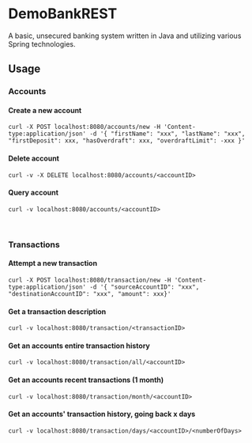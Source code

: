 # DemoBankREST

A basic, unsecured banking system written in Java and utilizing various Spring technologies.

## Usage

### Accounts

#### Create a new account

```console
curl -X POST localhost:8080/accounts/new -H 'Content-type:application/json' -d '{ "firstName": "xxx", "lastName": "xxx", "firstDeposit": xxx, "hasOverdraft": xxx, "overdraftLimit": -xxx }'
```

#### Delete account

```console
curl -v -X DELETE localhost:8080/accounts/<accountID>
```

#### Query account

```console
curl -v localhost:8080/accounts/<accountID>
```
<br>

### Transactions

#### Attempt a new transaction

```console
curl -X POST localhost:8080/transaction/new -H 'Content-type:application/json' -d '{ "sourceAccountID": "xxx", "destinationAccountID": "xxx", "amount": xxx}'  
```

#### Get a transaction description

```console
curl -v localhost:8080/transaction/<transactionID>
```

#### Get an accounts entire transaction history

```console
curl -v localhost:8080/transaction/all/<accountID>
```

#### Get an accounts recent transactions (1 month)

```console
curl -v localhost:8080/transaction/month/<accountID>
```

#### Get an accounts' transaction history, going back x days

```console
curl -v localhost:8080/transaction/days/<accountID>/<numberOfDays>
```